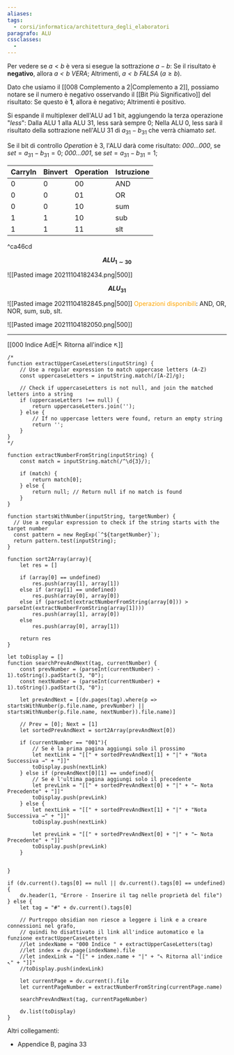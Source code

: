 ```yaml
---
aliases: 
tags:
  - corsi/informatica/architettura_degli_elaboratori
paragrafo: ALU
cssclasses:
  - 
---
```

Per vedere se $a<b$ è vera si esegue la sottrazione $a-b$:
Se il risultato è **negativo**, allora *$a<b$ VERA*;
Altrimenti, *$a<b$ FALSA* ($a\geq b$).

Dato che usiamo il [[008 Complemento a 2|Complemento a 2]], possiamo notare se il numero è negativo osservando il [[Bit Più Significativo]] del risultato:
Se questo è **1**, allora è negativo;
Altrimenti è positivo.


Si espande il multiplexer dell'ALU ad 1 bit, aggiungendo la terza operazione "*less*":
Dalla ALU 1 alla ALU 31, less sarà sempre 0;
Nella ALU 0, less sarà il risultato della sottrazione nell'ALU 31 di $a_{31}-b_{31}$ che verrà chiamato *set*.

Se il bit di controllo *Operation* è 3, l'ALU darà come risultato:
*000...000*, se  $set=a_{31}-b_{31} = 0$;
*000...001*, se  $set=a_{31}-b_{31} = 1$;

| CarryIn | Binvert | Operation | **Istruzione** |
| ------- | ------- | --------- | -------------- |
| 0       | 0       | 00        | AND            |
| 0       | 0       | 01        | OR             |
| 0       | 0       | 10        | sum            |
| 1       | 1       | 10        | sub            |
| 1       | 1       | 11        | slt            | 

^ca46cd

**$$ALU_{1\sim30}$$**

![[Pasted image 20211104182434.png|500]]

**$$ALU_{31}$$**

![[Pasted image 20211104182845.png|500]]
<font color="orange">Operazioni disponibili</font>: AND, OR, NOR, sum, sub, slt.

![[Pasted image 20211104182050.png|500]]

___
[[000 Indice AdE|↖ Ritorna all'indice ↖]]

```dataviewjs
/*
function extractUpperCaseLetters(inputString) {
	// Use a regular expression to match uppercase letters (A-Z)
	const uppercaseLetters = inputString.match(/[A-Z]/g);
	
	// Check if uppercaseLetters is not null, and join the matched letters into a string
	if (uppercaseLetters !== null) {
		return uppercaseLetters.join('');
	} else {
	    // If no uppercase letters were found, return an empty string
	    return '';
	}
}
*/

function extractNumberFromString(inputString) {
	const match = inputString.match(/^\d{3}/);
	
	if (match) {
		return match[0];
	} else {
		return null; // Return null if no match is found
	}
}

function startsWithNumber(inputString, targetNumber) {
  // Use a regular expression to check if the string starts with the target number
  const pattern = new RegExp(`^${targetNumber}`);
  return pattern.test(inputString);
}

function sort2Array(array){
	let res = []
	
	if (array[0] == undefined)
		res.push(array[1], array[1])
	else if (array[1] == undefined)
		res.push(array[0], array[0])
	else if (parseInt(extractNumberFromString(array[0])) > parseInt(extractNumberFromString(array[1])))
		res.push(array[1], array[0])
	else
		res.push(array[0], array[1])
	
	return res
}

let toDisplay = []
function searchPrevAndNext(tag, currentNumber) {
	const prevNumber = (parseInt(currentNumber) - 1).toString().padStart(3, "0");
	const nextNumber = (parseInt(currentNumber) + 1).toString().padStart(3, "0");
	
	let prevAndNext = [(dv.pages(tag).where(p => startsWithNumber(p.file.name, prevNumber) || startsWithNumber(p.file.name, nextNumber)).file.name)]
	
	// Prev = [0]; Next = [1]
	let sortedPrevAndNext = sort2Array(prevAndNext[0])
	
	if (currentNumber == "001"){ 
		// Se è la prima pagina aggiungi solo il prossimo
		let nextLink = "[[" + sortedPrevAndNext[1] + "|" + "Nota Successiva →" + "]]"
		toDisplay.push(nextLink)
	} else if (prevAndNext[0][1] == undefined){
		// Se è l'ultima pagina aggiungi solo il precedente
		let prevLink = "[[" + sortedPrevAndNext[0] + "|" + "← Nota Precedente" + "]]"
		toDisplay.push(prevLink)
	} else {
		let nextLink = "[[" + sortedPrevAndNext[1] + "|" + "Nota Successiva →" + "]]"
		toDisplay.push(nextLink)
		
		let prevLink = "[[" + sortedPrevAndNext[0] + "|" + "← Nota Precedente" + "]]"
		toDisplay.push(prevLink)
	}
	
	
}

if (dv.current().tags[0] == null || dv.current().tags[0] == undefined){
	dv.header(1, "Errore - Inserire il tag nelle proprietà del file")
} else {
	let tag = "#" + dv.current().tags[0]

	// Purtroppo obsidian non riesce a leggere i link e a creare connessioni nel grafo,
	// quindi ho disattivato il link all'indice automatico e la funzione extractUpperCaseLetters
	//let indexName = "000 Indice " + extractUpperCaseLetters(tag)
	//let index = dv.page(indexName).file
	//let indexLink = "[[" + index.name + "|" + "↖ Ritorna all'indice ↖" + "]]"
	//toDisplay.push(indexLink)
	
	let currentPage = dv.current().file
	let currentPageNumber = extractNumberFromString(currentPage.name)
	
	searchPrevAndNext(tag, currentPageNumber)
	
	dv.list(toDisplay)
}
```

Altri collegamenti: 
- Appendice B, pagina 33